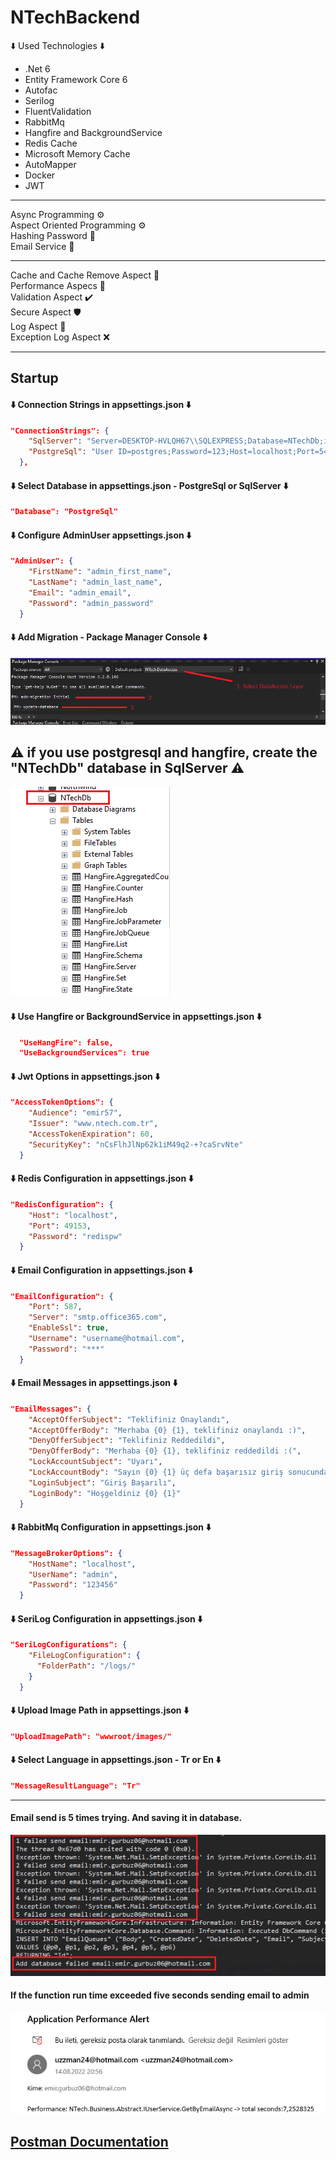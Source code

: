 # NTechBackend

⬇️ Used Technologies ⬇️
<ul>
  <li>.Net 6</li>
  <li>Entity Framework Core 6</li>
  <li>Autofac</li>
  <li>Serilog</li>
  <li>FluentValidation</li>
  <li>RabbitMq</li>
  <li>Hangfire and BackgroundService</li>
  <li>Redis Cache</li>
  <li>Microsoft Memory Cache</li>
  <li>AutoMapper</li>
  <li>Docker</li>
  <li>JWT</li>
</ul>
<hr>
Async Programming ⚙️<br>
Aspect Oriented Programming ⚙️ <br>
Hashing Password 🔑 <br>
Email Service 📧 <br>
<hr>
Cache and Cache Remove Aspect 🧰 <br>
Performance Aspecs 🚀 <br>
Validation Aspect ✔️ <br>
Secure Aspect 🛡️ <br>
Log Aspect 📓 <br>
Exception Log Aspect ❌ <br>

<hr>
<h2>Startup</h3>
<h4>⬇️ Connection Strings in appsettings.json ⬇️</h4>

```json
"ConnectionStrings": {
    "SqlServer": "Server=DESKTOP-HVLQH67\\SQLEXPRESS;Database=NTechDb;integrated security=true",
    "PostgreSql": "User ID=postgres;Password=123;Host=localhost;Port=5432;Database=NTechDb;"
  },
```
<h4>⬇️ Select Database in appsettings.json - PostgreSql or SqlServer ⬇️</h4>

```json
"Database": "PostgreSql"
```
<h4>⬇️ Configure AdminUser appsettings.json ⬇️</h4>

```json
"AdminUser": {
    "FirstName": "admin_first_name",
    "LastName": "admin_last_name",
    "Email": "admin_email",
    "Password": "admin_password"
  }
```

<h4>⬇️ Add Migration - Package Manager Console ⬇️</h4>
<img src="screenshots/migration.png"/>

<h2>⚠️ if you use postgresql and hangfire, create the "NTechDb" database in SqlServer ⚠️</h2>
<img src="screenshots/ntechdb_sqlserver.png"/>
<h4>⬇️ Use Hangfire or BackgroundService in appsettings.json ⬇️</h4>

```json
  "UseHangFire": false,
  "UseBackgroundServices": true
```

<h4>⬇️ Jwt Options in appsettings.json ⬇️</h4>

```json
"AccessTokenOptions": {
    "Audience": "emir57",
    "Issuer": "www.ntech.com.tr",
    "AccessTokenExpiration": 60,
    "SecurityKey": "nCsFlhJlNp62k1iM49q2-+?caSrvNte"
  }
```
<h4>⬇️ Redis Configuration in appsettings.json ⬇️</h4>

```json
"RedisConfiguration": {
    "Host": "localhost",
    "Port": 49153,
    "Password": "redispw"
  }
```
<h4>⬇️ Email Configuration in appsettings.json ⬇️</h4>

```json
"EmailConfiguration": {
    "Port": 587,
    "Server": "smtp.office365.com",
    "EnableSsl": true,
    "Username": "username@hotmail.com",
    "Password": "***"
  }
```
<h4>⬇️ Email Messages in appsettings.json ⬇️</h4>

```json
"EmailMessages": {
    "AcceptOfferSubject": "Teklifiniz Onaylandı",
    "AcceptOfferBody": "Merhaba {0} {1}, teklifiniz onaylandı :)",
    "DenyOfferSubject": "Teklifiniz Reddedildi",
    "DenyOfferBody": "Merhaba {0} {1}, teklifiniz reddedildi :(",
    "LockAccountSubject": "Uyarı",
    "LockAccountBody": "Sayın {0} {1} üç defa başarısız giriş sonucunda hesabınız kilitlenmiştir. 3 dakika sonra tekrar deneyiniz.",
    "LoginSubject": "Giriş Başarılı",
    "LoginBody": "Hoşgeldiniz {0} {1}"
  }
```
<h4>⬇️ RabbitMq Configuration in appsettings.json ⬇️</h4>

```json
"MessageBrokerOptions": {
    "HostName": "localhost",
    "UserName": "admin",
    "Password": "123456"
  }
```
<h4>⬇️ SeriLog Configuration in appsettings.json ⬇️</h4>

```json
"SeriLogConfigurations": {
    "FileLogConfiguration": {
      "FolderPath": "/logs/"
    }
  }
```

<h4>⬇️ Upload Image Path in appsettings.json ⬇️</h4>

```json
"UploadImagePath": "wwwroot/images/"
```


<h4>⬇️ Select Language in appsettings.json - Tr or En ⬇️</h4>

```json
"MessageResultLanguage": "Tr"
```
<hr>
<h4>Email send is 5 times trying. And saving it in database.</h4>
<img src="screenshots/email_queue_debug.png"/>
<br>
<h4>If the function run time exceeded five seconds sending email to admin</h4>
<img src="screenshots/performance_alert.png"/>

<h2>
<a href="https://documenter.getpostman.com/view/17832908/VUjTkiTt#816019f3-f6ca-436f-9a17-faa58d9e2e06">Postman Documentation</a>
</h2>
